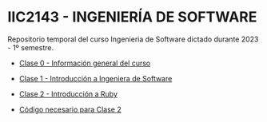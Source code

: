 # IIC2143 - INGENIERÍA DE SOFTWARE

Repositorio temporal del curso Ingenieria de Software dictado durante 2023 - 1º semestre.

* [Clase 0 - Información general del curso](Slides/Unidad_0_Informacion_general.pdf)

* [Clase 1 - Introducción a Ingeniera de Software](Slides/Unidad_1_Introduccion.pdf)

* [Clase 2 - Introducción a Ruby](Slides/Clase_Practica_1_Introduccion_Ruby_Basico.pdf)

* [Código necesario para Clase 2](ClasePractica/Clase1_Ruby)

